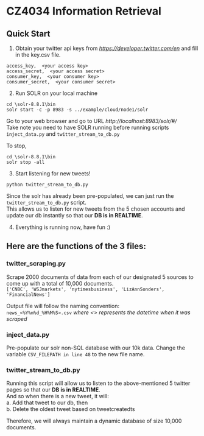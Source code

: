 # CZ4034 Information Retrieval

## Quick Start  
1. Obtain your twitter api keys from *https://developer.twitter.com/en* and fill in the key.csv file.  
```
access_key,  <your access key>
access_secret,  <your access secret>
consumer_key,  <your consumer key>
consumer_secret,  <your consumer secret>
```  
  
2. Run SOLR on your local machine  
```
cd \solr-8.8.1\bin  
solr start -c -p 8983 -s ../example/cloud/node1/solr
```
Go to your web browser and go to URL *http://localhost:8983/solr/#/*  
Take note you need to have SOLR running before running scripts `inject_data.py` and `twitter_stream_to_db.py`
  
To stop,
```
cd \solr-8.8.1\bin  
solr stop -all
```
  
3. Start listening for new tweets!  
```
python twitter_stream_to_db.py
```
Since the solr has already been pre-populated, we can just run the `twitter_stream_to_db.py` script.  
This allows us to listen for new tweets from the 5 chosen accounts and update our db instantly so that our **DB is in REALTIME**.  
  
4. Everything is running now, have fun :)
  
## Here are the functions of the 3 files:
### twitter_scraping.py
Scrape 2000 documents of data from each of our designated 5 sources to come up with a total of 10,000 documents.  
`['CNBC', 'WSJmarkets', 'nytimesbusiness', 'LizAnnSonders', 'FinancialNews']`
  
Output file will follow the naming convention:  
`news_<%Y%m%d_%H%M%S>.csv` *where <> represents the datetime when it was scraped*  
  
### inject_data.py
Pre-populate our solr non-SQL database with our 10k data. Change the variable `CSV_FILEPATH in line 48` to the new file name.  
  
### twitter_stream_to_db.py
Running this script will allow us to listen to the above-mentioned 5 twitter pages so that our **DB is in REALTIME**.  
And so when there is a new tweet, it will:  
a. Add that tweet to our db, then  
b. Delete the oldest tweet based on tweetcreatedts  
  
Therefore, we will always maintain a dynamic database of size 10,000 documents.
